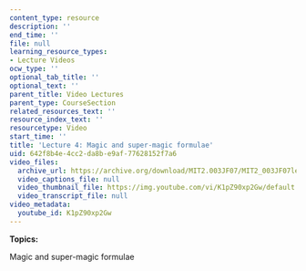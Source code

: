 ```yaml
---
content_type: resource
description: ''
end_time: ''
file: null
learning_resource_types:
- Lecture Videos
ocw_type: ''
optional_tab_title: ''
optional_text: ''
parent_title: Video Lectures
parent_type: CourseSection
related_resources_text: ''
resource_index_text: ''
resourcetype: Video
start_time: ''
title: 'Lecture 4: Magic and super-magic formulae'
uid: 642f8b4e-4cc2-da8b-e9af-77628152f7a6
video_files:
  archive_url: https://archive.org/download/MIT2.003JF07/MIT2_003JF07lec04_220k.mp4
  video_captions_file: null
  video_thumbnail_file: https://img.youtube.com/vi/K1pZ90xp2Gw/default.jpg
  video_transcript_file: null
video_metadata:
  youtube_id: K1pZ90xp2Gw
---
```


**Topics:**

Magic and super-magic formulae



